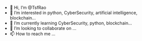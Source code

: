 - 👋 Hi, I’m @TsfRao
- 👀 I’m interested in python, CyberSecurity, artificial intelligence, blockchain...
- 🌱 I’m currently learning CyberSecurity, python, blockchain...
- 💞️ I’m looking to collaborate on ...
- 📫 How to reach me ...

<!---
TsfRao/TsfRao is a ✨ special ✨ repository because its `README.md` (this file) appears on your GitHub profile.
You can click the Preview link to take a look at your changes.
--->
